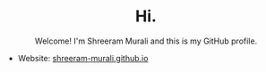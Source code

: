 <h1 align="center"> Hi. </h1>

<div align="center"> Welcome! I'm Shreeram Murali and this is my GitHub profile. </div>

- Website: [shreeram-murali.github.io](https://shreeram-murali.github.io/)
